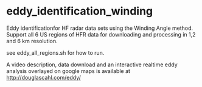 # eddy_identification_winding
Eddy identificationfor HF radar data sets using the Winding Angle method. Support all 6 US regions of HFR data for downloading and processing in 1,2 and 6 km resolution. 

see eddy_all_regions.sh for how to run. 

A video description, data download and an interactive realtime eddy analysis overlayed on google maps is available at http://douglascahl.com/eddy/
